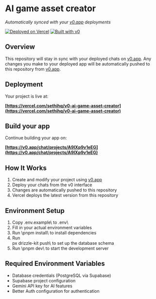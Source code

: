 # AI game asset creator

*Automatically synced with your [v0.app](https://v0.app) deployments*

[![Deployed on Vercel](https://img.shields.io/badge/Deployed%20on-Vercel-black?style=for-the-badge&logo=vercel)](https://vercel.com/sethihq/v0-ai-game-asset-creator)
[![Built with v0](https://img.shields.io/badge/Built%20with-v0.app-black?style=for-the-badge)](https://v0.app/chat/projects/A9IXp9v1eEG)

## Overview

This repository will stay in sync with your deployed chats on [v0.app](https://v0.app).
Any changes you make to your deployed app will be automatically pushed to this repository from [v0.app](https://v0.app).

## Deployment

Your project is live at:

**[https://vercel.com/sethihq/v0-ai-game-asset-creator](https://vercel.com/sethihq/v0-ai-game-asset-creator)**

## Build your app

Continue building your app on:

**[https://v0.app/chat/projects/A9IXp9v1eEG](https://v0.app/chat/projects/A9IXp9v1eEG)**

## How It Works

1. Create and modify your project using [v0.app](https://v0.app)
2. Deploy your chats from the v0 interface
3. Changes are automatically pushed to this repository
4. Vercel deploys the latest version from this repository

## Environment Setup

1. Copy \.env.example\ to \.env\
2. Fill in your actual environment variables
3. Run \pnpm install\ to install dependencies
4. Run \
px drizzle-kit push\ to set up the database schema
5. Run \pnpm dev\ to start the development server

## Required Environment Variables

- Database credentials (PostgreSQL via Supabase)
- Supabase project configuration
- Gemini API key for AI features
- Better Auth configuration for authentication

